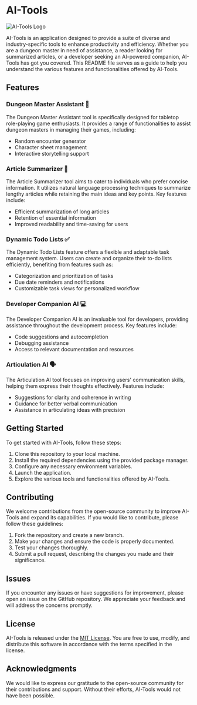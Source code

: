 # AI-Tools

![AI-Tools Logo](./logo.png)

AI-Tools is an application designed to provide a suite of diverse and industry-specific tools to enhance productivity and efficiency. Whether you are a dungeon master in need of assistance, a reader looking for summarized articles, or a developer seeking an AI-powered companion, AI-Tools has got you covered. This README file serves as a guide to help you understand the various features and functionalities offered by AI-Tools.

## Features

### Dungeon Master Assistant 🎲

The Dungeon Master Assistant tool is specifically designed for tabletop role-playing game enthusiasts. It provides a range of functionalities to assist dungeon masters in managing their games, including:

- Random encounter generator
- Character sheet management
- Interactive storytelling support

### Article Summarizer 📰

The Article Summarizer tool aims to cater to individuals who prefer concise information. It utilizes natural language processing techniques to summarize lengthy articles while retaining the main ideas and key points. Key features include:

- Efficient summarization of long articles
- Retention of essential information
- Improved readability and time-saving for users

### Dynamic Todo Lists ✅

The Dynamic Todo Lists feature offers a flexible and adaptable task management system. Users can create and organize their to-do lists efficiently, benefiting from features such as:

- Categorization and prioritization of tasks
- Due date reminders and notifications
- Customizable task views for personalized workflow

### Developer Companion AI 💻

The Developer Companion AI is an invaluable tool for developers, providing assistance throughout the development process. Key features include:

- Code suggestions and autocompletion
- Debugging assistance
- Access to relevant documentation and resources

### Articulation AI 🗣️

The Articulation AI tool focuses on improving users' communication skills, helping them express their thoughts effectively. Features include:

- Suggestions for clarity and coherence in writing
- Guidance for better verbal communication
- Assistance in articulating ideas with precision

## Getting Started

To get started with AI-Tools, follow these steps:

1. Clone this repository to your local machine.
2. Install the required dependencies using the provided package manager.
3. Configure any necessary environment variables.
4. Launch the application.
5. Explore the various tools and functionalities offered by AI-Tools.

## Contributing

We welcome contributions from the open-source community to improve AI-Tools and expand its capabilities. If you would like to contribute, please follow these guidelines:

1. Fork the repository and create a new branch.
2. Make your changes and ensure the code is properly documented.
3. Test your changes thoroughly.
4. Submit a pull request, describing the changes you made and their significance.

## Issues

If you encounter any issues or have suggestions for improvement, please open an issue on the GitHub repository. We appreciate your feedback and will address the concerns promptly.

## License

AI-Tools is released under the [MIT License](LICENSE.md). You are free to use, modify, and distribute this software in accordance with the terms specified in the license.

## Acknowledgments

We would like to express our gratitude to the open-source community for their contributions and support. Without their efforts, AI-Tools would not have been possible.
